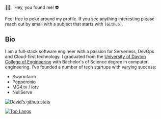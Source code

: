 👋🏻 &nbsp; Hey, you found me! :alien:

Feel free to poke around my profile.
If you see anything interesting please reach out by email with a subject that starts with `[Github]`.

## Bio

I am a full-stack software engineer with a passion for Serverless, DevOps and Cloud-first technology.
I graduated from the [University of Dayton College of Engineering](https://udayton.edu/engineering/) with Bachelor's of Science degree in computer engineering.
I've founded a number of tech startups with varying success:

* Swarmfarm
* Pepperonio
* MG4.tv / iotv
* NullServe

[![David's github stats](https://github-readme-stats.vercel.app/api?username=davidjfelix&count_private=true)](https://github.com/anuraghazra/github-readme-stats)

[![Top Langs](https://github-readme-stats.vercel.app/api/top-langs/?username=davidjfelix&hide=css,objective-c)](https://github.com/anuraghazra/github-readme-stats)

<!--
**DavidJFelix/DavidJFelix** is a ✨ _special_ ✨ repository because its `README.md` (this file) appears on your GitHub profile.

Here are some ideas to get you started:
-->
